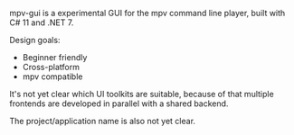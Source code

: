 
mpv-gui is a experimental GUI for the mpv command line player, built with C# 11 and .NET 7.

Design goals:

- Beginner friendly
- Cross-platform
- mpv compatible

It's not yet clear which UI toolkits are suitable,
because of that multiple frontends are developed
in parallel with a shared backend.

The project/application name is also not yet clear.
